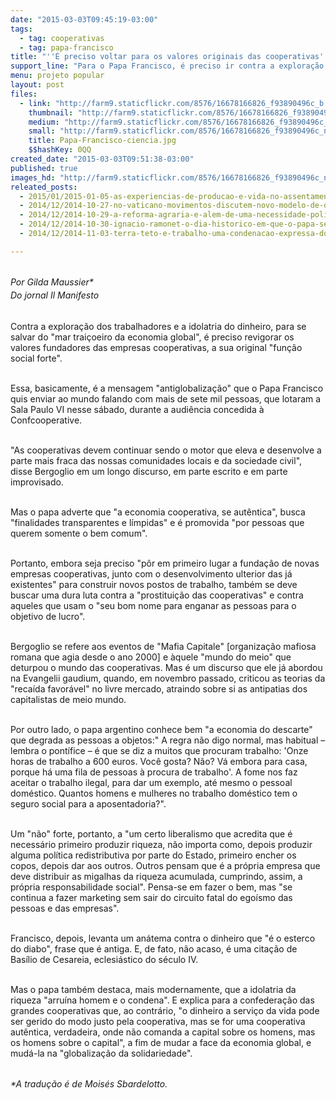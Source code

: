 ```yaml
---
date: "2015-03-03T09:45:19-03:00"
tags:
  - tag: cooperativas
  - tag: papa-francisco
title: "''É preciso voltar para os valores originais das cooperativas'', afirma Papa"
support_line: "Para o Papa Francisco, é preciso ir contra a exploração dos trabalhadores e a idolatria do dinheiro, e revigorar os valores das cooperativas."
menu: projeto popular
layout: post
files:
  - link: "http://farm9.staticflickr.com/8576/16678166826_f93890496c_b.jpg"
    thumbnail: "http://farm9.staticflickr.com/8576/16678166826_f93890496c_t.jpg"
    medium: "http://farm9.staticflickr.com/8576/16678166826_f93890496c_z.jpg"
    small: "http://farm9.staticflickr.com/8576/16678166826_f93890496c_n.jpg"
    title: Papa-Francisco-ciencia.jpg
    $$hashKey: 0QQ
created_date: "2015-03-03T09:51:38-03:00"
published: true
images_hd: "http://farm9.staticflickr.com/8576/16678166826_f93890496c_n.jpg"
releated_posts:
  - 2015/01/2015-01-05-as-experiencias-de-producao-e-vida-no-assentamento-vitoria.md
  - 2014/12/2014-10-27-no-vaticano-movimentos-discutem-novo-modelo-de-desenvolvimento.md
  - 2014/12/2014-10-29-a-reforma-agraria-e-alem-de-uma-necessidade-politica-uma-obrigacao-moral-disse-papa.md
  - 2014/12/2014-10-30-ignacio-ramonet-o-dia-historico-em-que-o-papa-se-reuniu-com-os-movimentos.md
  - 2014/12/2014-11-03-terra-teto-e-trabalho-uma-condenacao-expressa-do-sistema-capitalista.md

---
```

<p><br />
<span style="line-height: 20.7999992370605px;"><em>Por Gilda Maussier*</em></span><br style="line-height: 20.7999992370605px;" />
<em><span style="line-height: 20.7999992370605px;">Do&nbsp;</span><span style="line-height: 20.7999992370605px;">jornal Il Manifesto</span></em></p>

<p><br />
Contra a explora&ccedil;&atilde;o dos trabalhadores e a idolatria do dinheiro, para se salvar do &quot;mar trai&ccedil;oeiro da economia global&quot;, &eacute; preciso revigorar os valores fundadores das empresas cooperativas, a sua original &quot;fun&ccedil;&atilde;o social forte&quot;.</p>

<p><br />
Essa, basicamente, &eacute; a mensagem &quot;antiglobaliza&ccedil;&atilde;o&quot; que o Papa Francisco quis enviar ao mundo falando com mais de sete mil pessoas, que lotaram a Sala Paulo VI nesse s&aacute;bado, durante a audi&ecirc;ncia concedida &agrave; Confcooperative.</p>

<p><br />
&quot;As cooperativas devem continuar sendo o motor que eleva e desenvolve a parte mais fraca das nossas comunidades locais e da sociedade civil&quot;, disse Bergoglio em um longo discurso, em parte escrito e em parte improvisado.</p>

<p><br />
Mas o papa adverte que &quot;a economia cooperativa, se aut&ecirc;ntica&quot;, busca &quot;finalidades transparentes e l&iacute;mpidas&quot; e &eacute; promovida &quot;por pessoas que querem somente o bem comum&quot;.</p>

<p><br />
Portanto, embora seja preciso &quot;p&ocirc;r em primeiro lugar a funda&ccedil;&atilde;o de novas empresas cooperativas, junto com o desenvolvimento ulterior das j&aacute; existentes&quot; para construir novos postos de trabalho, tamb&eacute;m se deve buscar uma dura luta contra a &quot;prostitui&ccedil;&atilde;o das cooperativas&quot; e contra aqueles que usam o &quot;seu bom nome para enganar as pessoas para o objetivo de lucro&quot;.</p>

<p><br />
Bergoglio se refere aos eventos de &quot;Mafia Capitale&quot; [organiza&ccedil;&atilde;o mafiosa romana que agia desde o ano 2000] e &agrave;quele &quot;mundo do meio&quot; que deturpou o mundo das cooperativas. Mas &eacute; um discurso que ele j&aacute; abordou na Evangelii gaudium, quando, em novembro passado, criticou as teorias da &quot;reca&iacute;da favor&aacute;vel&quot; no livre mercado, atraindo sobre si as antipatias dos capitalistas de meio mundo.</p>

<p><br />
Por outro lado, o papa argentino conhece bem &quot;a economia do descarte&quot; que degrada as pessoas a objetos:&quot; A regra n&atilde;o digo normal, mas habitual &ndash; lembra o pont&iacute;fice &ndash; &eacute; que se diz a muitos que procuram trabalho: &#39;Onze horas de trabalho a 600 euros. Voc&ecirc; gosta? N&atilde;o? V&aacute; embora para casa, porque h&aacute; uma fila de pessoas &agrave; procura de trabalho&#39;. A fome nos faz aceitar o trabalho ilegal, para dar um exemplo, at&eacute; mesmo o pessoal dom&eacute;stico. Quantos homens e mulheres no trabalho dom&eacute;stico tem o seguro social para a aposentadoria?&quot;.</p>

<p><br />
Um &quot;n&atilde;o&quot; forte, portanto, a &quot;um certo liberalismo que acredita que &eacute; necess&aacute;rio primeiro produzir riqueza, n&atilde;o importa como, depois produzir alguma pol&iacute;tica redistributiva por parte do Estado, primeiro encher os copos, depois dar aos outros. Outros pensam que &eacute; a pr&oacute;pria empresa que deve distribuir as migalhas da riqueza acumulada, cumprindo, assim, a pr&oacute;pria responsabilidade social&quot;. Pensa-se em fazer o bem, mas &quot;se continua a fazer marketing sem sair do circuito fatal do ego&iacute;smo das pessoas e das empresas&quot;.</p>

<p><br />
Francisco, depois, levanta um an&aacute;tema contra o dinheiro que &quot;&eacute; o esterco do diabo&quot;, frase que &eacute; antiga. E, de fato, n&atilde;o acaso, &eacute; uma cita&ccedil;&atilde;o de Bas&iacute;lio de Cesareia, eclesi&aacute;stico do s&eacute;culo IV.</p>

<p><br />
Mas o papa tamb&eacute;m destaca, mais modernamente, que a idolatria da riqueza &quot;arru&iacute;na homem e o condena&quot;. E explica para a confedera&ccedil;&atilde;o das grandes cooperativas que, ao contr&aacute;rio, &quot;o dinheiro a servi&ccedil;o da vida pode ser gerido do modo justo pela cooperativa, mas se for uma cooperativa aut&ecirc;ntica, verdadeira, onde n&atilde;o comanda a capital sobre os homens, mas os homens sobre o capital&quot;, a fim de mudar a face da economia global, e mud&aacute;-la na &quot;globaliza&ccedil;&atilde;o da solidariedade&quot;.</p>

<p><br />
<span style="line-height: 20.7999992370605px;"><em>*A tradu&ccedil;&atilde;o &eacute; de Mois&eacute;s Sbardelotto.</em></span></p>
